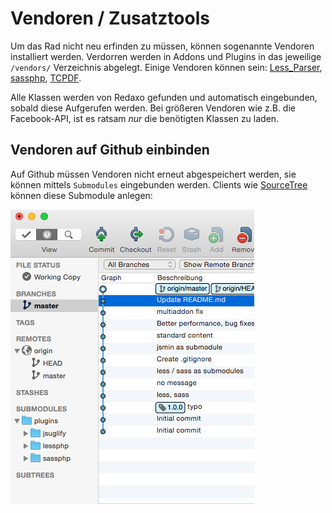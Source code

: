 # Vendoren / Zusatztools

Um das Rad nicht neu erfinden zu müssen, können sogenannte Vendoren installiert werden. Verdorren werden in Addons und Plugins in das jeweilige `/vendors/` Verzeichnis abgelegt. Einige Vendoren können sein: [Less_Parser](http://lessphp.gpeasy.com/), [sassphp](http://leafo.github.io/scssphp/), [TCPDF](http://www.tcpdf.org/).

Alle Klassen werden von Redaxo gefunden und automatisch eingebunden, sobald diese Aufgerufen werden. Bei größeren Vendoren wie z.B. die Facebook-API, ist es ratsam *nur* die benötigten Klassen zu laden.

## Vendoren auf Github einbinden

Auf Github müssen Vendoren nicht erneut abgespeichert werden, sie können mittels `Submodules` eingebunden werden. Clients wie [SourceTree](https://www.sourcetreeapp.com/) können diese Submodule anlegen:

![SourceTree / Submodules](../assets/vendors/sourcetree/sourcetree.png)